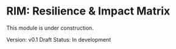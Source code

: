 # RIM: Resilience & Impact Matrix

This module is under construction.

Version: v0.1 Draft
Status: In development

